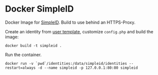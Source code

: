 # Docker SimpleID

Docker Image for [SimpleID](https://github.com/simpleid/simpleid). Build to use behind an HTTPS-Proxy.

Create an identity from [user template](https://github.com/simpleid/simpleid/tree/release-1.0.2/identities), customize `config.php` and build the image:

	docker build -t simpleid .

Run the container. 

	docker run -v `pwd`/identities:/data/simpleid/identities --restart=always -d --name simpleid -p 127.0.0.1:80:80 simpleid
